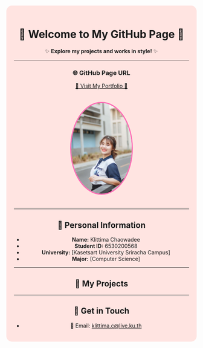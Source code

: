<div align="center" style="background-color: #ffe4e1; padding: 20px; border-radius: 15px;">

# 🎀 Welcome to My GitHub Page 🎀

✨ **Explore my projects and works in style!** ✨

---

### 🌐 GitHub Page URL
[🌸 Visit My Portfolio 🌸](https://anniemark2522.github.io)

<img src="assets/image/picture.jpg" width="160px" alt="My Profile" style="border-radius: 50%; border: 3px solid #ff69b4; margin: 20px 0;">

---

## 📌 Personal Information
- **Name:** Klittima Chaowadee  
- **Student ID:** 6530200568  
- **University:** [Kasetsart University Sriracha Campus]  
- **Major:** [Computer Science]  

---

## 🎯 My Projects

---

## 🔗 Get in Touch
- 📧 Email: klittima.c@live.ku.th
</div>
